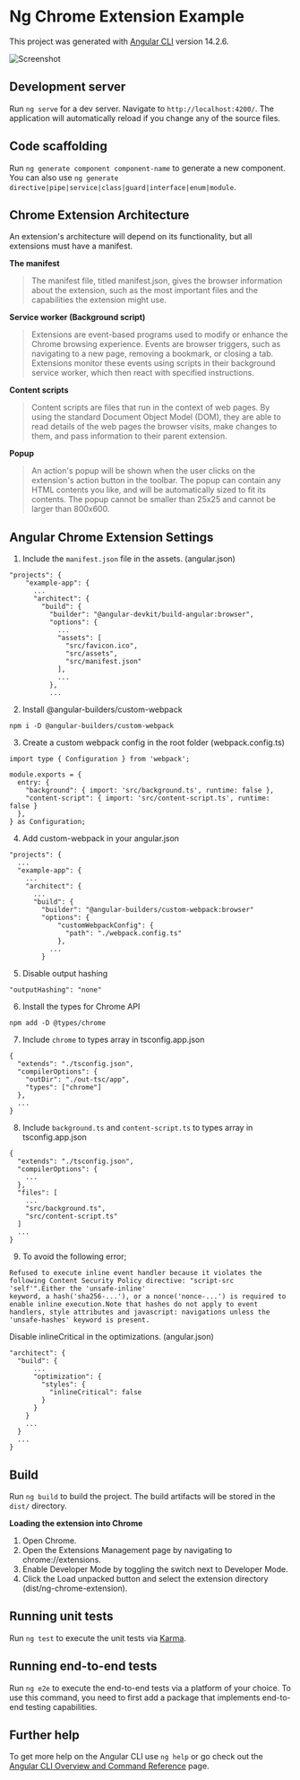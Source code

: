 # Ng Chrome Extension Example

This project was generated with [Angular CLI](https://github.com/angular/angular-cli) version 14.2.6.

![Screenshot](https://github.com/merih-sakarya/ng-chrome-extension/blob/master/src/assets/images/ng-chrome-extension.gif)

## Development server

Run `ng serve` for a dev server. Navigate to `http://localhost:4200/`. The application will automatically reload if you change any of the source files.

## Code scaffolding

Run `ng generate component component-name` to generate a new component. You can also use `ng generate directive|pipe|service|class|guard|interface|enum|module`.

## Chrome Extension Architecture

An extension's architecture will depend on its functionality, but all extensions must have a manifest.<br/>

**The manifest**

> The manifest file, titled manifest.json, gives the browser information about the extension, such as the most important files and the capabilities the extension might use.

**Service worker (Background script)**

> Extensions are event-based programs used to modify or enhance the Chrome browsing experience. Events are browser triggers, such as navigating to a new page, removing a bookmark, or closing a tab. Extensions monitor these events using scripts in their background service worker, which then react with specified instructions.

**Content scripts**

> Content scripts are files that run in the context of web pages. By using the standard Document Object Model (DOM), they are able to read details of the web pages the browser visits, make changes to them, and pass information to their parent extension.

**Popup**

> An action's popup will be shown when the user clicks on the extension's action button in the toolbar. The popup can contain any HTML contents you like, and will be automatically sized to fit its contents. The popup cannot be smaller than 25x25 and cannot be larger than 800x600.

## Angular Chrome Extension Settings

1. Include the `manifest.json` file in the assets. (angular.json)

```
"projects": {
    "example-app": {
      ...
      "architect": {
        "build": {
          "builder": "@angular-devkit/build-angular:browser",
          "options": {
            ...
            "assets": [
              "src/favicon.ico",
              "src/assets",
              "src/manifest.json"
            ],
            ...
          },
          ...
```

2. Install @angular-builders/custom-webpack

```
npm i -D @angular-builders/custom-webpack
```

3. Create a custom webpack config in the root folder (webpack.config.ts)

```
import type { Configuration } from 'webpack';

module.exports = {
  entry: {
    "background": { import: 'src/background.ts', runtime: false },
    "content-script": { import: 'src/content-script.ts', runtime: false }
  },
} as Configuration;
```

4. Add custom-webpack in your angular.json

```
"projects": {
  ...
  "example-app": {
    ...
    "architect": {
      ...
      "build": {
        "builder": "@angular-builders/custom-webpack:browser"
        "options": {
            "customWebpackConfig": {
              "path": "./webpack.config.ts"
            },
          ...
        }
```

5. Disable output hashing

```
"outputHashing": "none"
```

6. Install the types for Chrome API

```
npm add -D @types/chrome
```

7. Include `chrome` to types array in tsconfig.app.json

```
{
  "extends": "./tsconfig.json",
  "compilerOptions": {
    "outDir": "./out-tsc/app",
    "types": ["chrome"]
  },
  ...
}
```

8. Include `background.ts` and `content-script.ts` to types array in tsconfig.app.json

```
{
  "extends": "./tsconfig.json",
  "compilerOptions": {
    ...
  },
  "files": [
    ...
    "src/background.ts",
    "src/content-script.ts"
  ]
  ...
}
```

9. To avoid the following error;

```
Refused to execute inline event handler because it violates the following Content Security Policy directive: "script-src 'self'".Either the 'unsafe-inline'
keyword, a hash('sha256-...'), or a nonce('nonce-...') is required to enable inline execution.Note that hashes do not apply to event handlers, style attributes and javascript: navigations unless the 'unsafe-hashes' keyword is present.
```

Disable inlineCritical in the optimizations. (angular.json)

```
"architect": {
  "build": {
      ...
      "optimization": {
        "styles": {
          "inlineCritical": false
        }
      }
    }
    ...
  }
  ...
}
```

## Build

Run `ng build` to build the project. The build artifacts will be stored in the `dist/` directory.

**Loading the extension into Chrome**

1. Open Chrome.
2. Open the Extensions Management page by navigating to chrome://extensions.
3. Enable Developer Mode by toggling the switch next to Developer Mode.
4. Click the Load unpacked button and select the extension directory
   (dist/ng-chrome-extension).

## Running unit tests

Run `ng test` to execute the unit tests via [Karma](https://karma-runner.github.io).

## Running end-to-end tests

Run `ng e2e` to execute the end-to-end tests via a platform of your choice. To use this command, you need to first add a package that implements end-to-end testing capabilities.

## Further help

To get more help on the Angular CLI use `ng help` or go check out the [Angular CLI Overview and Command Reference](https://angular.io/cli) page.
